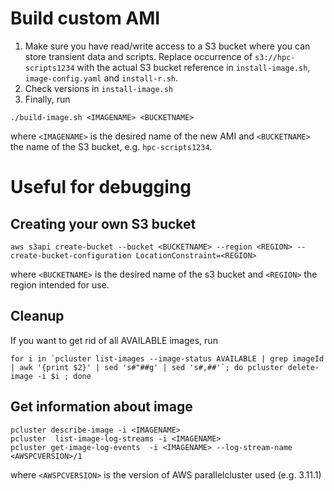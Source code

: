 # Build custom AMI 

1. Make sure you have read/write access to a S3 bucket where you can store transient data and scripts. Replace occurrence of `s3://hpc-scripts1234` with the actual S3 bucket reference in `install-image.sh`, `image-config.yaml` and `install-r.sh`. 
2. Check versions in `install-image.sh`
3. Finally, run 
```
./build-image.sh <IMAGENAME> <BUCKETNAME>
```
where `<IMAGENAME>` is the desired name of the new AMI and `<BUCKETNAME>` the name of the S3 bucket, e.g. `hpc-scripts1234`.

# Useful for debugging 

## Creating your own S3 bucket 

```
aws s3api create-bucket --bucket <BUCKETNAME> --region <REGION> --create-bucket-configuration LocationConstraint=<REGION>
```

where `<BUCKETNAME>` is the desired name of the s3 bucket and `<REGION>` the region intended for use. 

## Cleanup 

If you want to get rid of all AVAILABLE images, run

```
for i in `pcluster list-images --image-status AVAILABLE | grep imageId | awk '{print $2}' | sed 's#"##g' | sed 's#,##'`; do pcluster delete-image -i $i ; done
```

## Get information about image 

```
pcluster describe-image -i <IMAGENAME>
pcluster  list-image-log-streams -i <IMAGENAME>
pcluster get-image-log-events  -i <IMAGENAME> --log-stream-name <AWSPCVERSION>/1
```

where `<AWSPCVERSION>` is the version of AWS parallelcluster used (e.g. 3.11.1)  
